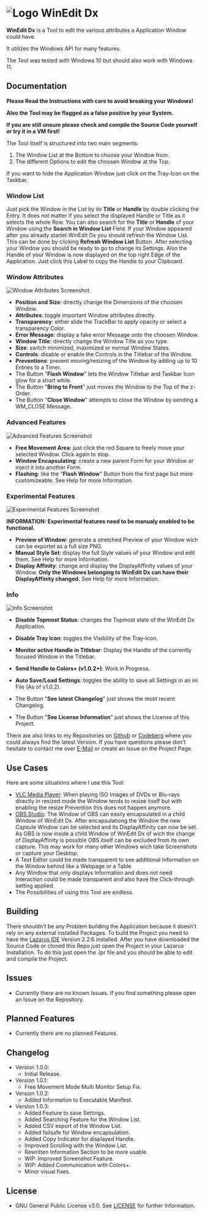 # ![Logo](./Icon.png?raw=true) WinEdit Dx

**WinEdit Dx** is a Tool to edit the various attributes a Application Window could have.

It utilizes the Windows API for many features.

The Tool was tested with Windows 10 but should also work with Windows 11.

## Documentation

**Please Read the Instructions with care to avoid breaking your Windows!**

**Also the Tool may be flagged as a false positive by your System.**

**If you are still unsure please check and compile the Source Code yourself or try it in a VM first!**

The Tool itself is structured into two main segments:
1. The Window List at the Bottom to choose your Window from.
2. The different Options to edit the choosen Window at the Top.

If you want to hide the Application Window just click on the Tray-Icon on the Taskbar.

### Window List

Just pick the Window in the List by its **Title** or **Handle** by double clicking the Entry.
It does not matter if you select the displayed Handle or Title as it selects the whole Row.
You can also search for the **Title** or **Handle** of your Window using the **Search in Window List** Field.
If your Window appeared after you already startet WinEdit Dx you should refresh the Window List.
This can be done by clicking **Refresh Window List** Button.
After selecting your Window you should be ready to go to change its Settings.
Also the Handle of your Window is now displayed on the top right Edge of the Application.
Just click this Label to copy the Handle to your Clipboard.

### Window Attributes

![Window Attributes Screenshot](./Images/WinEdit%20Dx%2001.png?raw=true)

* **Position and Size**: directly change the Dimensions of the choosen Window.
* **Attributes**: toggle important Window attributes directly.
* **Transparency**: either slide the TrackBar to apply opacity or select a transparency Color.
* **Error Message**: display a fake error Message onto the choosen Window.
* **Window Title**: directly change the Window Title as you type.
* **Size**: switch minimized, maximized or normal Window States.
* **Controls**: disable or enable the Controls in the Titlebar of the Window.
* **Preventions**: prevent moving/resizing of the Window by adding up to 10 Entries to a Timer.
* The Button "**Flash Window**" lets the Window Titlebar and Taskbar Icon glow for a short while.
* The Button "**Bring to Front**" just moves the Window to the Top of the z-Order.
* The Button "**Close Window**" attempts to close the Window by sending a WM_CLOSE Message.

### Advanced Features

![Advanced Features Screenshot](./Images/WinEdit%20Dx%2002.png?raw=true)

* **Free Movement Area**: just click the red Square to freely move your selected Window. Click again to stop.
* **Window Encapsulating**: create a new parent Form for your Window or inject it into another Form.
* **Flashing**: like the "**Flash Window**" Button from the first page but more customizeable. See Help for more Information.

### Experimental Features

![Experimental Features Screenshot](./Images/WinEdit%20Dx%2003.png?raw=true)

**INFORMATION: Experimental features need to be manualy enabled to be functional.**

* **Preview of Window**: generate a stretched Preview of your Window wich can be exportet as a full size PNG.
* **Manual Style Set**: display the full Style values of your Window and edit them. See Help for more Information.
* **Display Affinity**: change and display the DisplayAffinity values of your Window. **Only the Windows belonging to WinEdit Dx can have their DisplayAffinity changed.** See Help for more Information.

### Info

![Info Screenshot](./Images/WinEdit%20Dx%2004.png?raw=true)

* **Disable Topmost Status**: changes the Topmost state of the WinEdit Dx Application.
* **Disable Tray Icon**: toggles the Visibility of the Tray-Icon.
* **Monitor active Handle in Titlebar**: Display the Handle of the currently focused Window in the Titlebar.
* **Send Handle to Colors+ (v1.0.2+)**: Work in Progress.
* **Auto Save/Load Settings**: toggles the ability to save all Settings in an ini File (As of v1.0.2).  

* The Button "**See latest Changelog**" just shows the most recent Changelog.
* The Button "**See License Information**" just shows the License of this Project.

There are also links to my Repositories on [Github](https://github.com/EthernalStar) or [Codeberg](https://codeberg.org/EthernalStar) where you could always find the latest Version.
If you have questions please don't hesitate to contact me over [E-Mail](mailto:NZSoft@Protonmail.com) or create an Issue on the Project Page.

## Use Cases

Here are some situations where I use this Tool:

* [VLC Media Player](https://www.videolan.org/vlc/): When playing ISO Images of DVDs or Blu-rays directly in resized mode the Window tends to resize itself but with enabling the resize Prevention this does not happen anymore.
* [OBS Studio](https://obsproject.com/): The Window of OBS can easily encapsulated in a child Window of WinEdit Dx.
After encapsulationg the Window the new Capsule Window can be selected and its DisplayAffinity can now be set.
As OBS is now inside a child Window of WinEdit Dx of wich the change of DisplayAffinity is possible OBS itself can be excluded from its own capture.
This may work for many other Windows wich take Screenshots or capture your Desktop.
* A Text Editor could be made transparent to see additional Information on the Window behind like a Webpage or a Table.
* Any Window that only displays Information and does not need Interaction could be made transparent and also have the Click-through setting applied.
* The Possibilities of using this Tool are endless.

## Building

There shouldn't be any Problem building the Application because it doesn't rely on any external installed Packages.
To build the Project you need to have the [Lazarus IDE](https://www.lazarus-ide.org/) Version 2.2.6 installed.
After you have downloaded the Source Code or cloned this Repo just open the Project in your Lazarus Installation.
To do this just open the .lpr file and you should be able to edit and compile the Project.

## Issues

* Currently there are no known Issues. If you find something please open an Issue on the Repository.

## Planned Features

* Currently there are no planned Features.

## Changelog

* Version 1.0.0:
  * Initial Release.
* Version 1.0.1:
  * Free Movement Mode Multi Monitor Setup Fix.
* Version 1.0.2:
  * Added Information to Executable Manifest.
* Version 1.0.3:
  * Added Feature to save Settings.
  * Added Searching Feature for the Window List.
  * Added CSV export of the Window List.
  * Added failsafe for Window encapsulation.
  * Added Copy Indicator for displayed Handle.
  * Improved Scrolling with the Window List.
  * Rewritten Information Section to be more usable.
  * WIP: Improved Screenshot Feature.
  * WIP: Added Communication with Colors+.
  * Minor visual fixes.

## License

* GNU General Public License v3.0. See [LICENSE](./LICENSE) for further Information.